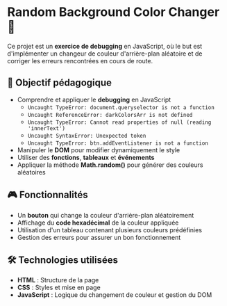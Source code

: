 # Random Background Color Changer 🎨

Ce projet est un **exercice de debugging** en JavaScript, où le but est d'implémenter un changeur de couleur d'arrière-plan aléatoire et de corriger les erreurs rencontrées en cours de route.  

## 🚀 Objectif pédagogique

- Comprendre et appliquer le **debugging** en JavaScript 
  - `Uncaught TypeError: document.queryselector is not a function`  
  - `Uncaught ReferenceError: darkColorsArr is not defined`  
  - `Uncaught TypeError: Cannot read properties of null (reading 'innerText')`  
  - `Uncaught SyntaxError: Unexpected token`  
  - `Uncaught TypeError: btn.addEventListener is not a function`  
- Manipuler le **DOM** pour modifier dynamiquement le style  
- Utiliser des **fonctions**, **tableaux** et **événements**  
- Appliquer la méthode **Math.random()** pour générer des couleurs aléatoires  


## 🎮 Fonctionnalités  

- Un **bouton** qui change la couleur d'arrière-plan aléatoirement  
- Affichage du **code hexadécimal** de la couleur appliquée  
- Utilisation d'un tableau contenant plusieurs couleurs prédéfinies  
- Gestion des erreurs pour assurer un bon fonctionnement  

## 🛠️ Technologies utilisées  

- **HTML** : Structure de la page  
- **CSS** : Styles et mise en page  
- **JavaScript** : Logique du changement de couleur et gestion du DOM  


